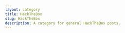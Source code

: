 ```yaml
---
layout: category
title: HackTheBox
slug: HackTheBox
description: A category for general HackTheBox posts.
---
```


